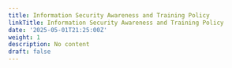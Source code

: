 ```yaml
---
title: Information Security Awareness and Training Policy
linkTitle: Information Security Awareness and Training Policy
date: '2025-05-01T21:25:00Z'
weight: 1
description: No content
draft: false
---
```



